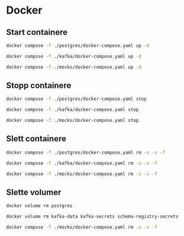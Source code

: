 # Docker

## Start containere
```bash
docker compose -f ./postgres/docker-compose.yaml up -d
```
```bash
docker compose -f ./kafka/docker-compose.yaml up -d
```
```bash
docker compose -f ./mocks/docker-compose.yaml up -d
```

## Stopp containere
```bash
docker compose -f ./postgres/docker-compose.yaml stop
```
```bash
docker compose -f ./kafka/docker-compose.yaml stop
```
```bash
docker compose -f ./mocks/docker-compose.yaml stop
```

## Slett containere
```bash
docker compose -f ./postgres/docker-compose.yaml rm -s -v -f
```
```bash
docker compose -f ./kafka/docker-compose.yaml rm -s -v -f
```
```bash
docker compose -f ./mocks/docker-compose.yaml rm -s -v -f
```

## Slette volumer
```bash
docker volume rm postgres
```
```bash
docker volume rm kafka-data kafka-secrets schema-registry-secrets
```
```bash
docker compose -f ./mocks/docker-compose.yaml rm -s -v -f
```
